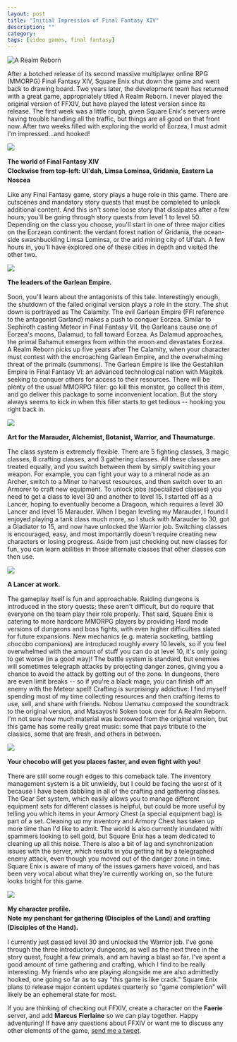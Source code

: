 ```yaml
---
layout: post
title: "Initial Impression of Final Fantasy XIV"
description: ""
category: 
tags: [video games, final fantasy]
---
```


<div class="float-image-right">	
  	<img class="rounded-corners" src="/assets/images/posts/2013-09-04/arr-logo.jpg" alt="A Realm Reborn"/> 
  	<p>After a botched release of its second massive multiplayer online RPG (MMORPG) Final Fantasy XIV, Square Enix shut down the game and went back to drawing board. Two years later, the development team has returned with a great game, appropriately titled A Realm Reborn. I never played the original version of FFXIV, but have played the latest version since its release. The first week was a little rough, given Square Enix's servers were having trouble handling all the traffic, but things are all good on that front now. After two weeks filled with exploring the world of Eorzea, I must admit I'm impressed...and hooked! </p>
</div>

<!--break-->

<div>
	<img class="rounded-corners" style="max-width: 600px; border: 0px;" src="/assets/images/posts/2013-09-04/ffxiv_locations.jpg"/>
	<p class="caption-text" style="line-height: 1.5em;"><b>The world of Final Fantasy XIV<br>Clockwise from top-left: Ul'dah, Limsa Lominsa, Gridania, Eastern La Noscea</b></p>
</div>

Like any Final Fantasy game, story plays a huge role in this game. There are cutscenes and mandatory story quests that must be completed to unlock additional content. And this isn't some loose story that dissipates after a few hours; you'll be going through story quests from level 1 to level 50. Depending on the class you choose, you'll start in one of three major cities on the Eorzean continent: the verdant forest nation of Gridania, the ocean-side swashbuckling Limsa Lominsa, or the arid mining city of Ul'dah. A few hours in, you'll have explored one of these cities in depth and visited the other two.

<div>
	<img class="rounded-corners" style="max-width: 600px;" src="/assets/images/posts/2013-09-04/garlean_empire.jpg"/>
	<p class="caption-text" style="line-height: 1.5em;"><b>The leaders of the Garlean Empire.</b></p>
</div>

Soon, you'll learn about the antagonists of this tale. Interestingly enough, the shutdown of the failed original version plays a role in the story. The shut down is portrayed as The Calamity. The evil Garlean Empire (FFI reference to the antagonist Garland) makes a push to conquer Eorzea. Similar to Sephiroth casting Meteor in Final Fantasy VII, the Garleans cause one of Eorzea's moons, Dalamud, to fall toward Eorzea. As Dalamud approaches, the primal Bahamut emerges from within the moon and devastates Eorzea. A Realm Reborn picks up five years after The Calamity, when your character must contest with the encroaching Garlean Empire, and the overwhelming threat of the primals (summons). The Garlean Empire is like the Gestahlian Empire in Final Fantasy VI: an advanced technological nation with Magitek seeking to conquer others for access to their resources. There will be plenty of the usual MMORPG filler: go kill this monster, go collect this item, and go deliver this package to some inconvenient location. But the story always seems to kick in when this filler starts to get tedious -- hooking you right back in.

<div>
	<img class="rounded-corners" style="max-width: 800px;" src="/assets/images/posts/2013-09-04/ffxiv_classes.jpg"/>
	<p class="caption-text" style="line-height: 1.5em;"><b>Art for the Marauder, Alchemist, Botanist, Warrior, and Thaumaturge.</b></p>
</div>

The class system is extremely flexible. There are 5 fighting classes, 3 magic classes, 8 crafting classes, and 3 gathering classes. All these classes are treated equally, and you switch between them by simply switching your weapon. For example, you can fight your way to a mineral node as an Archer, switch to a Miner to harvest resources, and then switch over to an Armorer to craft new equipment. To unlock jobs (specialized classes) you need to get a class to level 30 and another to level 15. I started off as a Lancer, hoping to eventually become a Dragoon, which requires a level 30 Lancer and level 15 Marauder. When I began leveling my Marauder, I found I enjoyed playing a tank class much more, so I stuck with Marauder to 30, got a Gladiator to 15, and now have unlocked the Warrior job. Switching classes is encouraged, easy, and most importantly doesn't require creating new characters or losing progress. Aside from just checking out new classes for fun, you can learn abilities in those alternate classes that other classes can then use.

<div>
	<img class="rounded-corners" style="max-width: 800px;" src="/assets/images/posts/2013-09-04/ffxiv_battle.jpg"/>
	<p class="caption-text" style="line-height: 1.5em;"><b>A Lancer at work.</b></p>
</div>

The gameplay itself is fun and approachable. Raiding dungeons is introduced in the story quests; these aren't difficult, but do require that everyone on the team play their role properly. That said, Square Enix is catering to more hardcore MMORPG players by providing Hard mode versions of dungeons and boss fights, with even higher difficulties slated for future expansions. New mechanics (e.g. materia socketing, battling chocobo companions) are introduced roughly every 10 levels, so if you feel overwhelmed with the amount of stuff you can do at level 10, it's only going to get worse (in a good way)! The battle system is standard, but enemies will sometimes telegraph attacks by projecting danger zones, giving you a chance to avoid the attack by getting out of the zone. In dungeons, there are even limit breaks -- so if you're a black mage, you can finish off an enemy with the Meteor spell! Crafting is surprisingly addictive: I find myself spending most of my time collecting resources and then crafting items to use, sell, and share with friends. Nobou Uematsu composed the soundtrack to the original version, and Masayoshi Soken took over for A Realm Reborn. I'm not sure how much material was borrowed from the original version, but this game has some really great music: some that pays tribute to the classics, some that are fresh, and others in between. 

<div>
	<img class="rounded-corners" style="max-width: 800px;" src="/assets/images/posts/2013-09-04/chocobo.jpg"/>
	<p class="caption-text" style="line-height: 1.5em;"><b>Your chocobo will get you places faster, and even fight with you!</b></p>
</div>

There are still some rough edges to this comeback tale. The inventory management system is a bit unwieldy, but I could be facing the worst of it because I have been dabbling in all of the crafting and gathering classes. The Gear Set system, which easily allows you to manage different equipment sets for different classes is helpful, but could be more useful by telling you which items in your Armory Chest (a special equipment bag) is part of a set. Cleaning up my inventory and Armory Chest has taken up more time than I'd like to admit. The world is also currently inundated with spammers looking to sell gold, but Square Enix has a team dedicated to cleaning up all this noise. There is also a bit of lag and synchronization issues with the server, which results in you getting hit by a telegraphed enemy attack, even though you moved out of the danger zone in time. Square Enix is aware of many of the issues gamers have voiced, and has been very vocal about what they're currently working on, so the future looks bright for this game. 

<div>
	<img class="rounded-corners" style="max-width: 800px;" src="/assets/images/posts/2013-09-04/ffxiv_fierlaine.jpg"/>
	<p class="caption-text" style="line-height: 1.5em;"><b>My character profile.<br>Note my penchant for gathering (Disciples of the Land) and crafting (Disciples of the Hand).</b></p>
</div>

I currently just passed level 30 and unlocked the Warrior job. I've gone through the three introductory dungeons, as well as the next three in the story quest, fought a few primals, and am having a blast so far. I've spent a good amount of time gathering and crafting, which I find to be really interesting. My friends who are playing alongside me are also admittedly hooked, one going so far as to say "this game is like crack." Square Enix plans to release major content updates quarterly so "game completion" will likely be an ephemeral state for most.

If you are thinking of checking out FFXIV, create a character on the **Faerie** server, and add **Marcus Fierlaine** so we can play together. Happy adventuring!  If have any questions about FFXIV or want me to discuss any other elements of the game, [send me a tweet](https://twitter.com/markmcerqueira).